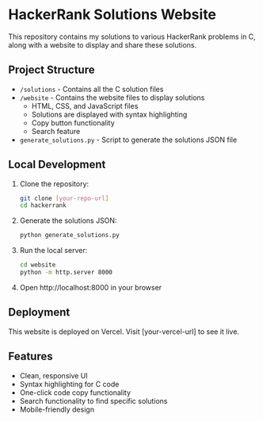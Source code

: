 # HackerRank Solutions Website

This repository contains my solutions to various HackerRank problems in C, along with a website to display and share these solutions.

## Project Structure

- `/solutions` - Contains all the C solution files
- `/website` - Contains the website files to display solutions
  - HTML, CSS, and JavaScript files
  - Solutions are displayed with syntax highlighting
  - Copy button functionality
  - Search feature
- `generate_solutions.py` - Script to generate the solutions JSON file

## Local Development

1. Clone the repository:
   ```bash
   git clone [your-repo-url]
   cd hackerrank
   ```

2. Generate the solutions JSON:
   ```bash
   python generate_solutions.py
   ```

3. Run the local server:
   ```bash
   cd website
   python -m http.server 8000
   ```

4. Open http://localhost:8000 in your browser

## Deployment

This website is deployed on Vercel. Visit [your-vercel-url] to see it live.

## Features

- Clean, responsive UI
- Syntax highlighting for C code
- One-click code copy functionality
- Search functionality to find specific solutions
- Mobile-friendly design 